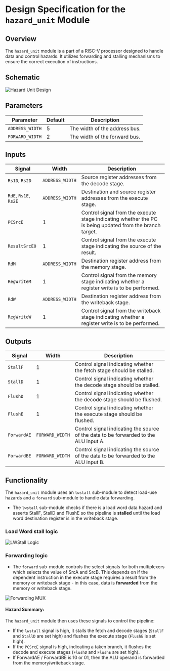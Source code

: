 # Design Specification for the `hazard_unit` Module

## Overview
The `hazard_unit` module is a part of a RISC-V processor designed to handle data and control hazards. It utilizes forwarding and stalling mechanisms to ensure the correct execution of instructions.

## Schematic

![Hazard Unit Design](https://github.com/SanjitRaman/Team-10-RISC-V/blob/vbuddy-pipelining-tests/images/HazardUnit.png)

## Parameters

| Parameter       | Default | Description                                      |
|-----------------|---------|--------------------------------------------------|
| `ADDRESS_WIDTH` | 5       | The width of the address bus.                    |
| `FORWARD_WIDTH` | 2       | The width of the forward bus.                    |


## Inputs
| Signal        | Width | Description                                                                                     |
|---------------|-------|-------------------------------------------------------------------------------------------------|
| `Rs1D`, `Rs2D`|   `ADDRESS_WIDTH`   | Source register addresses from the decode stage.                                                |
| `RdE`, `Rs1E`, `Rs2E` |  `ADDRESS_WIDTH`     | Destination and source register addresses from the execute stage.                              |
| `PCSrcE`      |  1    | Control signal from the execute stage indicating whether the PC is being updated from the branch target. |
| `ResultSrcE0` |   1    | Control signal from the execute stage indicating the source of the result.                     |
| `RdM`         |   `ADDRESS_WIDTH`   | Destination register address from the memory stage.                                             |
| `RegWriteM`   |   1   | Control signal from the memory stage indicating whether a register write is to be performed.   |
| `RdW`         |   `ADDRESS_WIDTH`    | Destination register address from the writeback stage.                                         |
| `RegWriteW`   |  1     | Control signal from the writeback stage indicating whether a register write is to be performed.|

## Outputs
| Signal       | Width | Description                                                                                     |
|--------------|-------|-------------------------------------------------------------------------------------------------|
| `StallF`     |   1   | Control signal indicating whether the fetch stage should be stalled.                            |
| `StallD`     |   1   | Control signal indicating whether the decode stage should be stalled.                           |
| `FlushD`     |   1   | Control signal indicating whether the decode stage should be flushed.                           |
| `FlushE`     |   1   | Control signal indicating whether the execute stage should be flushed.                          |
| `ForwardAE`  |   `FORWARD_WIDTH`   | Control signal indicating the source of the data to be forwarded to the ALU input A.            |
| `ForwardBE`  |   `FORWARD_WIDTH`   | Control signal indicating the source of the data to be forwarded to the ALU input B.            |

## Functionality
The `hazard_unit` module uses an `lwstall` sub-module to detect load-use hazards and a `forward` sub-module to handle data forwarding.

- The `lwstall` sub-module checks if there is a load word data hazard and asserts StallF, StallD and FlushE so the pipeline is **stalled** until the load word destination register is in the writeback stage.

### Load Word stall logic

![LWStall Logic](https://github.com/SanjitRaman/Team-10-RISC-V/blob/vbuddy-pipelining-tests/images/LWStall.png)

### Forwarding logic
- The `forward` sub-module controls the select signals for both multiplexers which selects the value of SrcA and SrcB. This depends on if the dependent instruction in the execute stage requires a result from the memory or writeback stage - in this case, data is **forwarded** from the memory or writeback stage.

![Forwarding MUX](https://github.com/SanjitRaman/Team-10-RISC-V/blob/vbuddy-pipelining-tests/images/ForwardingMultiplexers.png)


#### Hazard Summary:
The `hazard_unit` module then uses these signals to control the pipeline:

- If the `lwstall` signal is high, it stalls the fetch and decode stages (`StallF` and `StallD` are set high) and flushes the execute stage (`FlushE` is set high).
- If the `PCSrcE` signal is high, indicating a taken branch, it flushes the decode and execute stages (`FlushD` and `FlushE` are set high).
- If ForwardAE / ForwardBE is 10 or 01, then the ALU operand is forwarded from the memory/writeback stage.
